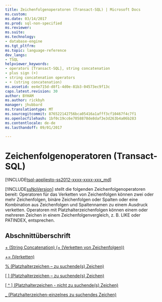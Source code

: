 ```yaml
---
title: Zeichenfolgenoperatoren (Transact-SQL) | Microsoft Docs
ms.custom: 
ms.date: 03/14/2017
ms.prod: sql-non-specified
ms.reviewer: 
ms.suite: 
ms.technology:
- database-engine
ms.tgt_pltfrm: 
ms.topic: language-reference
dev_langs:
- TSQL
helpviewer_keywords:
- operators [Transact-SQL], string concatenation
- plus sign (+)
- string concatenation operators
- + (string concatenation)
ms.assetid: ee4e715d-d8f1-4d0e-81b3-04573ec9f13c
caps.latest.revision: 30
author: BYHAM
ms.author: rickbyh
manager: jhubbard
ms.translationtype: MT
ms.sourcegitcommit: 876522142756bca05416a1afff3cf10467f4c7f1
ms.openlocfilehash: 1bf0c19cc6e7058878de8daf3e3d263b4a06b283
ms.contentlocale: de-de
ms.lasthandoff: 09/01/2017

---
```

# <a name="string-operators-transact-sql"></a>Zeichenfolgenoperatoren (Transact-SQL)
[!INCLUDE[tsql-appliesto-ss2012-xxxx-xxxx-xxx_md](../../includes/tsql-appliesto-ss2012-xxxx-xxxx-xxx-md.md)]

  [!INCLUDE[ssNoVersion](../../includes/ssnoversion-md.md)] stellt die folgenden Zeichenfolgenoperatoren bereit: Operatoren für das Verketten von Zeichenfolgen können zwei oder mehr Zeichenfolgen, binäre Zeichenfolgen oder Spalten oder eine Kombination aus Zeichenfolgen und Spaltennamen zu einem Ausdruck verketten. Operatoren mit Platzhalterzeichenfolgen können einem oder mehreren Zeichen in einem Zeichenfolgenvergleich, z. B. LIKE oder PATINDEX, entsprechen.  
  
## <a name="section-heading"></a>Abschnittüberschrift  
 [+ (String Concatenation) (+ (Verketten von Zeichenfolgen))](../../t-sql/language-elements/string-concatenation-transact-sql.md)  
  
 [+= (Verketten)](../../t-sql/language-elements/string-concatenation-equal-transact-sql.md)  
  
 [% (Platzhalterzeichen – zu suchende(s) Zeichen)](../../t-sql/language-elements/percent-character-wildcard-character-s-to-match-transact-sql.md)  
  
 [&#91; &#93; (Platzhalterzeichen – zu suchende(s) Zeichen)](../../t-sql/language-elements/wildcard-character-s-to-match-transact-sql.md)  
  
 [&#91; ^ &#93; (Platzhalterzeichen - nicht zu suchende(s) Zeichen)](../../t-sql/language-elements/wildcard-character-s-not-to-match-transact-sql.md)  
  
 [_ (Platzhalterzeichen-einzelnes zu suchendes Zeichen)](../../t-sql/language-elements/wildcard-match-one-character-transact-sql.md)  
  
  
